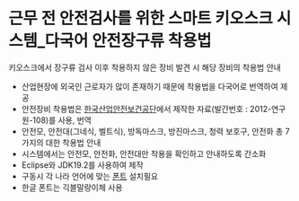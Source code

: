# 근무 전 안전검사를 위한 스마트 키오스크 시스템_다국어 안전장구류 착용법
키오스크에서 장구류 검사 이후 착용하지 않은 장비 발견 시 해당 장비의 착용법 안내
- 산업현장에 외국인 근로자가 많이 존재하기 때문에 착용법을 다국어로 번역하여 제공
- 안전장비 착용법은 [한국산업안전보건공단](https://kosha.or.kr/kosha/data/mediaBankMain.do)에서 제작한 자료(발간번호 : 2012-연구원-108)를 사용, 번역
- 안전모, 안전대(그네식, 벨트식), 방독마스크, 방진마스크, 청력 보호구, 안전화 총 7가지의 대한 착용법 안내
- 시스템에서는 안전모, 안전화, 안전대만 착용을 확인하고 안내하도록 간소화
- Eclipse와 JDK19.2를 사용하여 제작
- 구동시 각 나라 언어에 맞는 [폰트](/Font) 설치필요
- 한글 폰트는 긱블말랑이체 사용

